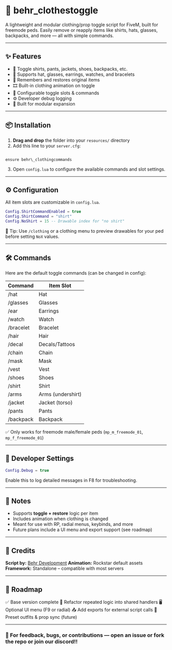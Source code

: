 # 🎒 behr_clothestoggle

A lightweight and modular clothing/prop toggle script for FiveM, built for freemode peds. Easily remove or reapply items like shirts, hats, glasses, backpacks, and more — all with simple commands.

---

## ✨ Features

- 🔀 Toggle shirts, pants, jackets, shoes, backpacks, etc.
- 🧢 Supports hat, glasses, earrings, watches, and bracelets
- 💾 Remembers and restores original items
- 🎞️ Built-in clothing animation on toggle
- 🧰 Configurable toggle slots & commands
- ⚙️ Developer debug logging
- 🧱 Built for modular expansion

---

## 📦 Installation

1. **Drag and drop** the folder into your `resources/` directory  
2. Add this line to your `server.cfg`:
```

ensure behr\_clothingcommands

````
3. Open `config.lua` to configure the available commands and slot settings.

---

## ⚙️ Configuration

All item slots are customizable in `config.lua`.

```lua
Config.ShirtCommandEnabled = true
Config.ShirtCommand = "shirt"
Config.NoShirt = 15 -- Drawable index for "no shirt"
````

🧠 Tip: Use `/clothing` or a clothing menu to preview drawables for your ped before setting `NoX` values.

---

## 🛠️ Commands

Here are the default toggle commands (can be changed in config):

| Command   | Item Slot         |
| --------- | ----------------- |
| /hat      | Hat               |
| /glasses  | Glasses           |
| /ear      | Earrings          |
| /watch    | Watch             |
| /bracelet | Bracelet          |
| /hair     | Hair              |
| /decal    | Decals/Tattoos    |
| /chain    | Chain             |
| /mask     | Mask              |
| /vest     | Vest              |
| /shoes    | Shoes             |
| /shirt    | Shirt             |
| /arms     | Arms (undershirt) |
| /jacket   | Jacket (torso)    |
| /pants    | Pants             |
| /backpack | Backpack          |

✅ Only works for freemode male/female peds (`mp_m_freemode_01`, `mp_f_freemode_01`)

---

## 🔧 Developer Settings

```lua
Config.Debug = true
```

Enable this to log detailed messages in F8 for troubleshooting.

---

## 📌 Notes

* Supports **toggle + restore** logic per item
* Includes animation when clothing is changed
* Meant for use with RP, radial menus, keybinds, and more
* Future plans include a UI menu and export support (see roadmap)

---

## 🙌 Credits

**Script by:** [Behr Development](https://discord.gg/wA7W5dUMG6)
**Animation:** Rockstar default assets
**Framework:** Standalone – compatible with most servers

---

## 📅 Roadmap

✅ Base version complete
🚧 Refactor repeated logic into shared handlers
🖥️ Optional UI menu (F9 or radial)
📤 Add exports for external script calls
🧪 Preset outfits & prop sync (future)

---

### 💬 For feedback, bugs, or contributions — open an issue or fork the repo or join our discord!!